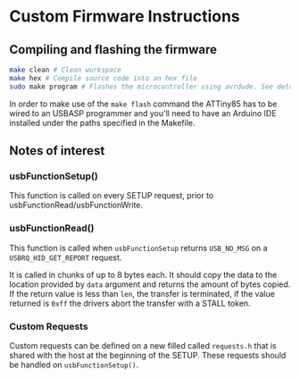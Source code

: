 # Custom Firmware Instructions

## Compiling and flashing the firmware
```bash
make clean # Clean workspace
make hex # Compile source code into an hex file
sudo make program # Flashes the microcontroller using avrdude. See details below
```

In order to make use of the `make flash` command the ATTiny85 has to be wired to an USBASP programmer and you'll need to have an Arduino IDE installed under the paths specified in the Makefile.

## Notes of interest

### usbFunctionSetup()

This function is called on every SETUP request, prior to usbFunctionRead/usbFunctionWrite.

### usbFunctionRead()

This function is called when `usbFunctionSetup` returns `USB_NO_MSG` on a `USBRQ_HID_GET_REPORT` request.

It is called in chunks of up to 8 bytes each. It should copy the data to the location provided by `data` argument and returns the amount of bytes copied. If the return value is less than `len`, the transfer is terminated, if the value returned is `0xff` the drivers abort the transfer with a STALL token.

### Custom Requests

Custom requests can be defined on a new filled called `requests.h` that is shared with the host at the beginning of the SETUP. These requests should be handled on `usbFunctionSetup()`.